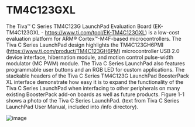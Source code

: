 # TM4C123GXL

The Tiva™ C Series TM4C123G LaunchPad Evaluation Board (EK-TM4C123GXL - https://www.ti.com/tool/EK-TM4C123GXL) is a low-cost evaluation platform for ARM® Cortex™-M4F-based microcontrollers. The Tiva C Series LaunchPad design highlights the TM4C123GH6PMI (https://www.ti.com/product/TM4C123GH6PM) microcontroller USB 2.0 device interface, hibernation module, and motion control pulse-width modulator (MC PWM) module. The Tiva C Series LaunchPad also features programmable user buttons and an RGB LED for custom applications. The stackable headers of the Tiva C Series TM4C123G LaunchPad BoosterPack XL interface demonstrate how easy it is to expand the functionality of the Tiva C Series LaunchPad when interfacing to other peripherals on many existing BoosterPack add-on boards as well as future products. Figure 1-1 shows a photo of the Tiva C Series LaunchPad. (text from Tiva C Series LaunchPad User Manual, included into /info directory).

![image](https://user-images.githubusercontent.com/71608128/144885159-54fe9fb9-d1c0-46f9-a4f5-ad7d042d1e78.png)
